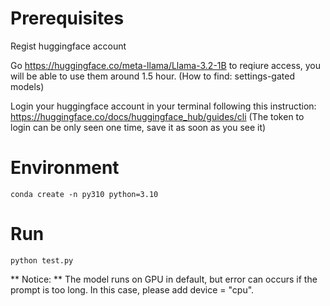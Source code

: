 # Prerequisites
Regist huggingface account

Go https://huggingface.co/meta-llama/Llama-3.2-1B to reqiure access, you will be able to use them around 1.5 hour. (How to find: settings-gated models)

Login your huggingface account in your terminal following this instruction: https://huggingface.co/docs/huggingface_hub/guides/cli
(The token to login can be only seen one time, save it as soon as you see it)

# Environment
```
conda create -n py310 python=3.10

```
# Run
```
python test.py
```

** Notice: ** The model runs on GPU in default, but error can occurs if the prompt is too long. In this case, please add device = "cpu". 